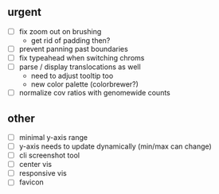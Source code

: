 urgent
------
- [ ] fix zoom out on brushing
    - get rid of padding then?
- [ ] prevent panning past boundaries
- [ ] fix typeahead when switching chroms
- [ ] parse / display translocations as well
    - need to adjust tooltip too
    - new color palette (colorbrewer?)
- [ ] normalize cov ratios with genomewide counts

other
-----
- [ ] minimal y-axis range
- [ ] y-axis needs to update dynamically (min/max can change)
- [ ] cli screenshot tool
- [ ] center vis
- [ ] responsive vis
- [ ] favicon
